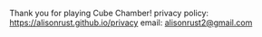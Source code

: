 Thank you for playing Cube Chamber! 
privacy policy: https://alisonrust.github.io/privacy
email: alisonrust2@gmail.com
